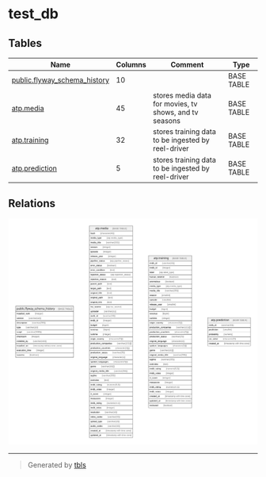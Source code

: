 # test_db

## Tables

| Name | Columns | Comment | Type |
| ---- | ------- | ------- | ---- |
| [public.flyway_schema_history](public.flyway_schema_history.md) | 10 |  | BASE TABLE |
| [atp.media](atp.media.md) | 45 | stores media data for movies, tv shows, and tv seasons | BASE TABLE |
| [atp.training](atp.training.md) | 32 | stores training data to be ingested by reel-driver | BASE TABLE |
| [atp.prediction](atp.prediction.md) | 5 | stores training data to be ingested by reel-driver | BASE TABLE |

## Relations

![er](schema.svg)

---

> Generated by [tbls](https://github.com/k1LoW/tbls)
